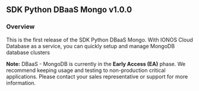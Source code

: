 ## SDK Python DBaaS Mongo v1.0.0

### Overview
This is the first release of the SDK Python DBaaS Mongo. With IONOS Cloud Database as a service, you can quickly setup and manage MongoDB database clusters

**Note:** DBaaS - MongoDB is currently in the **Early Access (EA)** phase. We recommend keeping usage and testing to non-production critical applications. Please contact your sales representative or support for more information.
